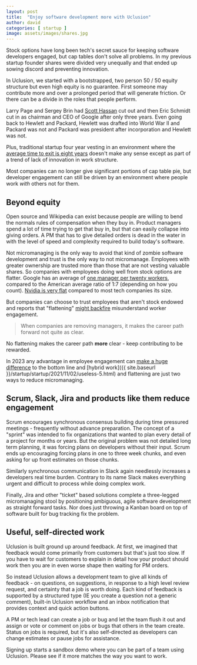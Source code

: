 ```yaml
---
layout: post
title:  "Enjoy software development more with Uclusion"
author: david
categories: [ startup ]
image: assets/images/shares.jpg
---
```

Stock options have long been tech's secret sauce for keeping software developers engaged, but cap tables don't solve
all problems. In my previous startup founder shares were divided very unequally and that ended up sowing discord and 
preventing innovation. 

In Uclusion, we started with a bootstrapped, two person 50 / 50 equity structure but even high 
equity is no guarantee. First someone may contribute more and over a prolonged period that will generate 
friction. Or there can be a divide in the roles that people perform.

Larry Page and Sergey Brin had [Scott Hassan](https://en.wikipedia.org/wiki/Scott_Hassan) cut out and then Eric Schmidt cut in as chairman and CEO of
Google after only three years. Even going back to Hewlett and Packard, Hewlett was drafted into World War II and
Packard was not and Packard was president after incorporation and Hewlett was not.

Plus, traditional startup four year vesting in an environment where the [average time to exit is eight years](https://techcrunch.com/2020/10/12/4-year-founder-vesting-is-dead)
doesn't make any sense except as part of a trend of lack of innovation in work structure.

Most companies can no longer give significant portions of cap table pie, but developer engagement can still be driven
by an environment where people work *with* others not for them.

## Beyond equity
Open source and Wikipedia can exist because people are willing to bend the normals rules of compensation when they buy
in. Product managers spend a lot of time trying to get that buy in, but that can easily collapse into giving orders. A
PM that has to give detailed orders is dead in the water in with the level of speed and complexity required to build
today's software.

Not micromanaging is the only way to avoid that kind of zombie software development and trust is the only way to not 
micromanage. Employees with greater ownership are trusted more than those that are not vesting valuable shares. So 
companies with employees doing well from stock options are flatter. Google has an average of [one manager per twenty workers](https://www.leadersleague.com/en/news/google-freedom-with-strings-attached),
compared to the American average ratio of 1:7 (depending on how you count). [Nvidia is very flat](https://twitter.com/danhockenmaier/status/1701608618087571787) compared to most
tech companies its size.

But companies can choose to trust employees that aren't stock endowed and reports that 
"flattening" [might backfire](https://www.businessinsider.com/middle-management-layoffs-silicon-valley-budgeting-2023-4) misunderstand worker engagement.

> When companies are removing managers, it makes the career path forward not quite as clear.

No flattening makes the career path **more** clear - keep contributing to be rewarded.

In 2023 any advantage in employee engagement can [make a huge difference](https://www.cnbc.com/2023/10/02/-employee-happiness-has-hit-a-3-year-low-new-research-shows.html) to 
the bottom line and [hybrid work]({{ site.baseurl }}/startup/startup/2021/11/02/useless-5.html) and flattening are just 
two ways to reduce micromanaging.

## Scrum, Slack, Jira and products like them reduce engagement
Scrum encourages synchronous consensus building during time pressured meetings - frequently without advance preparation. 
The concept of a "sprint" was intended to fix organizations that wanted to plan every detail of a project for 
months or years. But the original problem was not detailed long term planning, it was forcing plans on developers 
without their input. Scrum ends up encouraging forcing plans in one to three week chunks, and even asking for up front 
estimates on those chunks.

Similarly synchronous communication in Slack again needlessly increases a developers real time burden. Contrary to its
name Slack makes everything urgent and difficult to process while doing complex work.

Finally, Jira and other "ticket" based solutions complete a three-legged micromanaging stool by positioning ambiguous, 
agile software development as straight forward tasks. Nor does just throwing a Kanban board on top of software built for 
bug tracking fix the problem.

## Useful, self-directed work
Uclusion is built ground up around feedback. At first, we imagined that feedback would come primarily from customers
but that's just too slow. If you have to wait for customers to explain in detail how your product should work then you 
are in even worse shape then waiting for PM orders.

So instead Uclusion allows a development team to give all kinds of feedback - on questions, on suggestions, in response
to a high level review request, and certainty that a job is worth doing. Each kind of feedback is supported by a
structured type (IE you create a question not a generic comment), built-in Uclusion workflow and an inbox notification 
that provides context and quick action buttons.

A PM or tech lead can create a job or bug and let the team flush it out and assign or vote or comment on jobs or bugs 
that others in the team create. Status on jobs is required, but it's also self-directed as developers can change
estimates or pause jobs for assistance.

Signing up starts a sandbox demo where you can be part of a team using Uclusion. Please see if it more
matches the way you want to work.